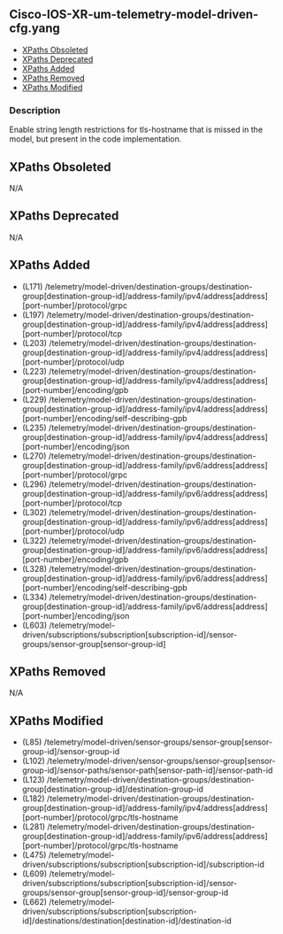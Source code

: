 ## Cisco-IOS-XR-um-telemetry-model-driven-cfg.yang

- [XPaths Obsoleted](#xpaths-obsoleted)
- [XPaths Deprecated](#xpaths-deprecated)
- [XPaths Added](#xpaths-added)
- [XPaths Removed](#xpaths-removed)
- [XPaths Modified](#xpaths-modified)

### Description

Enable string length restrictions for tls-hostname that is missed in the model, but present in the code implementation.

## XPaths Obsoleted

N/A

## XPaths Deprecated

N/A

## XPaths Added

- (L171)	/telemetry/model-driven/destination-groups/destination-group[destination-group-id]/address-family/ipv4/address[address][port-number]/protocol/grpc
- (L197)	/telemetry/model-driven/destination-groups/destination-group[destination-group-id]/address-family/ipv4/address[address][port-number]/protocol/tcp
- (L203)	/telemetry/model-driven/destination-groups/destination-group[destination-group-id]/address-family/ipv4/address[address][port-number]/protocol/udp
- (L223)	/telemetry/model-driven/destination-groups/destination-group[destination-group-id]/address-family/ipv4/address[address][port-number]/encoding/gpb
- (L229)	/telemetry/model-driven/destination-groups/destination-group[destination-group-id]/address-family/ipv4/address[address][port-number]/encoding/self-describing-gpb
- (L235)	/telemetry/model-driven/destination-groups/destination-group[destination-group-id]/address-family/ipv4/address[address][port-number]/encoding/json
- (L270)	/telemetry/model-driven/destination-groups/destination-group[destination-group-id]/address-family/ipv6/address[address][port-number]/protocol/grpc
- (L296)	/telemetry/model-driven/destination-groups/destination-group[destination-group-id]/address-family/ipv6/address[address][port-number]/protocol/tcp
- (L302)	/telemetry/model-driven/destination-groups/destination-group[destination-group-id]/address-family/ipv6/address[address][port-number]/protocol/udp
- (L322)	/telemetry/model-driven/destination-groups/destination-group[destination-group-id]/address-family/ipv6/address[address][port-number]/encoding/gpb
- (L328)	/telemetry/model-driven/destination-groups/destination-group[destination-group-id]/address-family/ipv6/address[address][port-number]/encoding/self-describing-gpb
- (L334)	/telemetry/model-driven/destination-groups/destination-group[destination-group-id]/address-family/ipv6/address[address][port-number]/encoding/json
- (L603)	/telemetry/model-driven/subscriptions/subscription[subscription-id]/sensor-groups/sensor-group[sensor-group-id]

## XPaths Removed

N/A

## XPaths Modified

- (L85)	/telemetry/model-driven/sensor-groups/sensor-group[sensor-group-id]/sensor-group-id
- (L102)	/telemetry/model-driven/sensor-groups/sensor-group[sensor-group-id]/sensor-paths/sensor-path[sensor-path-id]/sensor-path-id
- (L123)	/telemetry/model-driven/destination-groups/destination-group[destination-group-id]/destination-group-id
- (L182)	/telemetry/model-driven/destination-groups/destination-group[destination-group-id]/address-family/ipv4/address[address][port-number]/protocol/grpc/tls-hostname
- (L281)	/telemetry/model-driven/destination-groups/destination-group[destination-group-id]/address-family/ipv6/address[address][port-number]/protocol/grpc/tls-hostname
- (L475)	/telemetry/model-driven/subscriptions/subscription[subscription-id]/subscription-id
- (L609)	/telemetry/model-driven/subscriptions/subscription[subscription-id]/sensor-groups/sensor-group[sensor-group-id]/sensor-group-id
- (L662)	/telemetry/model-driven/subscriptions/subscription[subscription-id]/destinations/destination[destination-id]/destination-id

